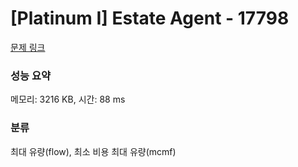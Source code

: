 # [Platinum I] Estate Agent - 17798 

[문제 링크](https://www.acmicpc.net/problem/17798) 

### 성능 요약

메모리: 3216 KB, 시간: 88 ms

### 분류

최대 유량(flow), 최소 비용 최대 유량(mcmf)

